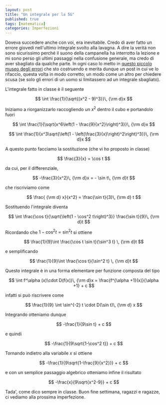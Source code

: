 ```yaml
---
layout: post
title: "Un integrale per la 5G"
published: true
tags: [matematica]
categories: Imperfezioni
---
```


Doveva succedere anche con voi, era inevitabile. Credo di aver fatto un errore giovedi nell'ultimo
integrale svolto alla lavagna. A dire la verità non sono sicurissimo perché il suono della
campanella ha interrotto la lezione e mi sono perso gli ultimi passaggi nella confusione generale,
ma credo di aver sbagliato da qualche parte. In ogni caso lo metto in [questo piccolo museo degli
errori](http://orporick.github.io/imperfezioni) che sto costruendo e merita dunque un post in cui ve lo rifaccio, questa volta in modo
corretto; un modo come un altro per chiedere scusa (se solo gli errori di un uomo si limitassero 
ad un integrale sbagliato).

L'integrale fatto in classe è il seguente


$$
	\int \frac{1}{\sqrt{(x^2 - 9)^3}}\, {\rm d}x
$$

Iniziamo a riorganizzarlo raccogliendo un $x^2$ dentro il cubo e portandolo fuori

$$
	\int \frac{1}{\sqrt{x^6\left(1 - \frac{9}{x^2}\right)^3}}\, {\rm d}x
$$

$$
	\int \frac{1}{x^3\sqrt{\left(1 - \left(\frac{3}{x}\right)^2\right)^3}}\, {\rm d}x
$$

A questo punto facciamo la sostituzione (che vi ho proposto in classe)

$$
	\frac{3}{x} = \cos t
$$

da cui, per il differenziale,

$$ 
	-\frac{3}{x^2}\, {\rm d}x = - \sin t\, {\rm d}t
$$

che riscriviamo come

$$
	\frac{ {\rm d} x}{x^2} = \frac{\sin t}{3}\, {\rm d} t
$$

Sostituendo l'integrale diventa

$$
	\int \frac{\cos t}{\sqrt{\left(1 - \cos^2 t\right)^3}} \frac{\sin t}{9}\, {\rm d}t
$$

Ricordando che $1-\cos^2 t = \sin^2 t$ si ottiene

$$
	\frac{1}{9}\int \frac{\cos t \sin t}{\sin^3 t} \, {\rm d}t
$$

e semplificando

$$
	\frac{1}{9}\int \frac{\cos t}{\sin^2 t} \, {\rm d}t
$$

Questo integrale è in una forma elementare per funzione composta del tipo

$$
	\int f^\alpha (x)\cdot D(f(x))\, {\rm d}x = \frac{f^{\alpha +1}(x)}{\alpha +1} + c 
$$

infatti si può riscrivere come 

$$
	\frac{1}{9} \int \sin^{-2} t \cdot D(\sin t)\, {\rm d} x
$$

Integrando otteniamo dunque

$$ -\frac{1}{9\sin t} + c $$

e quindi

$$ -\frac{1}{9\sqrt{1-\cos^2 t}} + c $$

Tornando indietro alla variabile $x$ si ottiene

$$ -\frac{1}{9\sqrt{1-\frac{9}{x^2}}} + c $$
 
e con un semplice passaggio algebrico otteniamo infine il risultato 

$$ -\frac{x}{9\sqrt{x^2-9}} + c $$

Tada', come dico sempre in classe. Buon fine settimana, ragazzi e ragazze, ci vediamo alla prossima
imperfezione.

